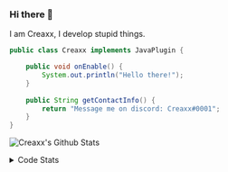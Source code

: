 ### Hi there 👋

I am Creaxx, I develop stupid things. 

```java
public class Creaxx implements JavaPlugin {

    public void onEnable() {
        System.out.println("Hello there!");
    }
    
    public String getContactInfo() {
        return "Message me on discord: Creaxx#0001";
    }
}
```

![Creaxx's Github Stats](https://github-readme-stats.vercel.app/api?username=CreaxxOG&show_icons=true&theme=dark&count_private=true)

<details>
  <summary>Code Stats</summary>

<!--START_SECTION:waka-->
![Code Time](http://img.shields.io/badge/Code%20Time-1%2C336%20hrs%2052%20mins-blue)

![Lines of code](https://img.shields.io/badge/From%20Hello%20World%20I%27ve%20Written-578.0%20thousand%20lines%20of%20code-blue)

**🐱 My GitHub Data** 

> 📦 66.4 kB Used in GitHub's Storage 
 > 
> 🏆 1,842 Contributions in the Year 2023
 > 
> 🚫 Not Opted to Hire
 > 
> 📜 4 Public Repositories 
 > 
> 🔑 2 Private Repositories 
 > 
**I'm a Night 🦉** 

```text
🌞 Morning                300 commits         ██░░░░░░░░░░░░░░░░░░░░░░░   07.05 % 
🌆 Daytime                1806 commits        ███████████░░░░░░░░░░░░░░   42.43 % 
🌃 Evening                2089 commits        ████████████░░░░░░░░░░░░░   49.08 % 
🌙 Night                  61 commits          ░░░░░░░░░░░░░░░░░░░░░░░░░   01.43 % 
```
📅 **I'm Most Productive on Saturday** 

```text
Monday                   518 commits         ███░░░░░░░░░░░░░░░░░░░░░░   12.17 % 
Tuesday                  590 commits         ███░░░░░░░░░░░░░░░░░░░░░░   13.86 % 
Wednesday                600 commits         ████░░░░░░░░░░░░░░░░░░░░░   14.10 % 
Thursday                 664 commits         ████░░░░░░░░░░░░░░░░░░░░░   15.60 % 
Friday                   405 commits         ██░░░░░░░░░░░░░░░░░░░░░░░   09.52 % 
Saturday                 766 commits         ████░░░░░░░░░░░░░░░░░░░░░   18.00 % 
Sunday                   713 commits         ████░░░░░░░░░░░░░░░░░░░░░   16.75 % 
```


📊 **This Week I Spent My Time On** 

```text
💬 Programming Languages: 
Java                     26 hrs 18 mins      ██████████████████████░░░   88.83 % 
Kotlin                   1 hr 50 mins        ██░░░░░░░░░░░░░░░░░░░░░░░   06.24 % 
XML                      1 hr 5 mins         █░░░░░░░░░░░░░░░░░░░░░░░░   03.69 % 
YAML                     8 mins              ░░░░░░░░░░░░░░░░░░░░░░░░░   00.46 % 
HTML                     5 mins              ░░░░░░░░░░░░░░░░░░░░░░░░░   00.30 % 

🔥 Editors: 
IntelliJ                 29 hrs 37 mins      █████████████████████████   100.00 % 
```

**I Mostly Code in Java** 

```text
Java                     56 repos            ███████████████████░░░░░░   76.71 % 
Kotlin                   10 repos            ███░░░░░░░░░░░░░░░░░░░░░░   13.70 % 
CSS                      2 repos             █░░░░░░░░░░░░░░░░░░░░░░░░   02.74 % 
EJS                      1 repo              ░░░░░░░░░░░░░░░░░░░░░░░░░   01.37 % 
JavaScript               1 repo              ░░░░░░░░░░░░░░░░░░░░░░░░░   01.37 % 
```




 Last Updated on 13/06/2023 06:23:47 UTC
<!--END_SECTION:waka-->
</details>
